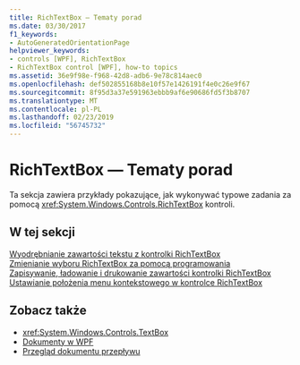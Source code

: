 ```yaml
---
title: RichTextBox — Tematy porad
ms.date: 03/30/2017
f1_keywords:
- AutoGeneratedOrientationPage
helpviewer_keywords:
- controls [WPF], RichTextBox
- RichTextBox control [WPF], how-to topics
ms.assetid: 36e9f98e-f968-42d8-adb6-9e78c814aec0
ms.openlocfilehash: def502855168b8e10f57e1426191f4e0c26e9f67
ms.sourcegitcommit: 8f95d3a37e591963ebbb9af6e90686fd5f3b8707
ms.translationtype: MT
ms.contentlocale: pl-PL
ms.lasthandoff: 02/23/2019
ms.locfileid: "56745732"
---
```

# <a name="richtextbox-how-to-topics"></a>RichTextBox — Tematy porad
Ta sekcja zawiera przykłady pokazujące, jak wykonywać typowe zadania za pomocą <xref:System.Windows.Controls.RichTextBox> kontroli.  
  
## <a name="in-this-section"></a>W tej sekcji  
 [Wyodrębnianie zawartości tekstu z kontrolki RichTextBox](../../../../docs/framework/wpf/controls/how-to-extract-the-text-content-from-a-richtextbox.md)  
 [Zmienianie wyboru RichTextBox za pomocą programowania](../../../../docs/framework/wpf/controls/change-selection-in-a-richtextbox-programmatically.md)  
 [Zapisywanie, ładowanie i drukowanie zawartości kontrolki RichTextBox](../../../../docs/framework/wpf/controls/how-to-save-load-and-print-richtextbox-content.md)  
 [Ustawianie położenia menu kontekstowego w kontrolce RichTextBox](../../../../docs/framework/wpf/controls/how-to-position-a-custom-context-menu-in-a-richtextbox.md)  
  
## <a name="see-also"></a>Zobacz także
- <xref:System.Windows.Controls.TextBox>
- [Dokumenty w WPF](../../../../docs/framework/wpf/advanced/documents-in-wpf.md)
- [Przegląd dokumentu przepływu](../../../../docs/framework/wpf/advanced/flow-document-overview.md)
